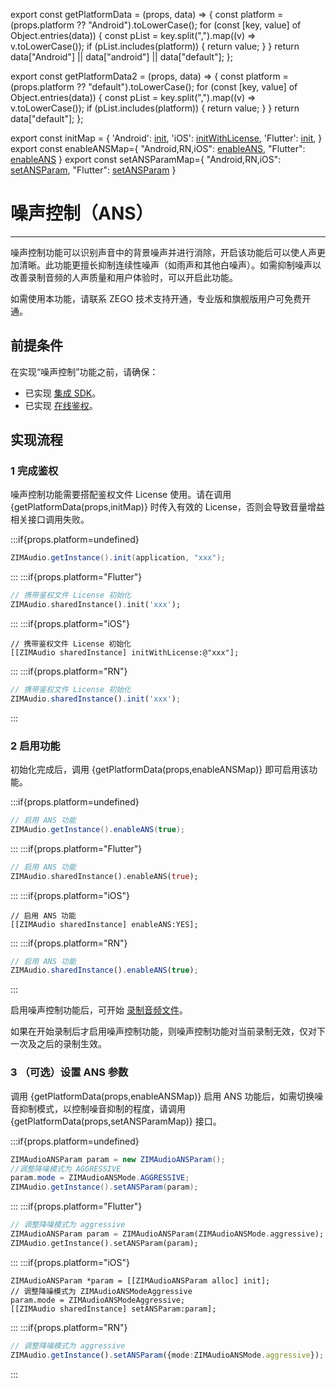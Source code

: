 export const getPlatformData = (props, data) => {
    const platform = (props.platform ?? "Android").toLowerCase();
    for (const [key, value] of Object.entries(data)) {
        const pList = key.split(",").map((v) => v.toLowerCase());
        if (pList.includes(platform)) {
            return value;
        }
    }
    return data["Android"] || data["android"] || data["default"];
};

export const getPlatformData2 = (props, data) => {
    const platform = (props.platform ?? "default").toLowerCase();
    for (const [key, value] of Object.entries(data)) {
        const pList = key.split(",").map((v) => v.toLowerCase());
        if (pList.includes(platform)) {
            return value;
        }
    }
    return data["default"];
};

export const initMap = {
  'Android': <a href="@init" target='_blank'>init</a>,
  'iOS': <a href="@initWithLicense" target='_blank'>initWithLicense</a>,
  'Flutter': <a href="https://pub.dev/documentation/zego_zim_audio/latest/zego_zim_audio/ZIMAudio/init.html" target='_blank'>init</a>,
}
export const enableANSMap={
  "Android,RN,iOS": <a href="https://doc-zh.zego.im" target="_blank">enableANS</a>,
  "Flutter": <a href="https://pub.dev/documentation/zego_zim_audio/latest/zego_zim_audio/ZIMAudio/enableANS.html" target="_blank">enableANS</a>
}
export const setANSParamMap={
  "Android,RN,iOS": <a href="https://doc-zh.zego.im" target="_blank">setANSParam</a>,
  "Flutter": <a href="https://pub.dev/documentation/zego_zim_audio/latest/zego_zim_audio/ZIMAudio/setANSParam.html" target="_blank">setANSParam</a>
}

# 噪声控制（ANS）

- - -

噪声控制功能可以识别声音中的背景噪声并进行消除，开启该功能后可以使人声更加清晰。此功能更擅长抑制连续性噪声（如雨声和其他白噪声）。如需抑制噪声以改善录制音频的人声质量和用户体验时，可以开启此功能。

<Warning title="注意">

如需使用本功能，请联系 ZEGO 技术支持开通，专业版和旗舰版用户可免费开通。
</Warning>

## 前提条件

在实现“噪声控制”功能之前，请确保：
- 已实现 [集成 SDK](/zim-flutter/zim-audio/integrate-the-zim-audio-sdk)。
- 已实现 [在线鉴权](/zim-flutter/zim-audio/implement-online-authentication)。




## 实现流程

### 1 完成鉴权

噪声控制功能需要搭配鉴权文件 License 使用。请在调用 {getPlatformData(props,initMap)} 时传入有效的 License，否则会导致音量增益相关接口调用失败。

:::if{props.platform=undefined}

```java
ZIMAudio.getInstance().init(application, "xxx");
```
:::
:::if{props.platform="Flutter"}
```dart
// 携带鉴权文件 License 初始化
ZIMAudio.sharedInstance().init('xxx');
```
:::
:::if{props.platform="iOS"}
```objc
// 携带鉴权文件 License 初始化
[[ZIMAudio sharedInstance] initWithLicense:@"xxx"];
```
:::
:::if{props.platform="RN"}
```typescript
// 携带鉴权文件 License 初始化
ZIMAudio.sharedInstance().init('xxx');
```
:::

### 2 启用功能

初始化完成后，调用 {getPlatformData(props,enableANSMap)} 即可启用该功能。

:::if{props.platform=undefined}

```java
// 启用 ANS 功能
ZIMAudio.getInstance().enableANS(true);
```
:::
:::if{props.platform="Flutter"}
```dart
// 启用 ANS 功能
ZIMAudio.sharedInstance().enableANS(true);
```
:::
:::if{props.platform="iOS"}
```objc
// 启用 ANS 功能
[[ZIMAudio sharedInstance] enableANS:YES];
```
:::
:::if{props.platform="RN"}

```typescript
// 启用 ANS 功能
ZIMAudio.sharedInstance().enableANS(true);
```
:::

启用噪声控制功能后，可开始 [录制音频文件](/zim-flutter/zim-audio/send-and-receive-audio-messages#2-录制音频文件)。

<Note title="说明">

如果在开始录制后才启用噪声控制功能，则噪声控制功能对当前录制无效，仅对下一次及之后的录制生效。
</Note>

### 3 （可选）设置 ANS 参数

调用 {getPlatformData(props,enableANSMap)} 启用 ANS 功能后，如需切换噪音抑制模式，以控制噪音抑制的程度，请调用 {getPlatformData(props,setANSParamMap)} 接口。

:::if{props.platform=undefined}

```java
ZIMAudioANSParam param = new ZIMAudioANSParam();
//调整降噪模式为 AGGRESSIVE
param.mode = ZIMAudioANSMode.AGGRESSIVE;
ZIMAudio.getInstance().setANSParam(param);
```
:::
:::if{props.platform="Flutter"}
```dart
// 调整降噪模式为 aggressive
ZIMAudioANSParam param = ZIMAudioANSParam(ZIMAudioANSMode.aggressive);
ZIMAudio.getInstance().setANSParam(param);
```
:::
:::if{props.platform="iOS"}
```objc
ZIMAudioANSParam *param = [[ZIMAudioANSParam alloc] init];
// 调整降噪模式为 ZIMAudioANSModeAggressive
param.mode = ZIMAudioANSModeAggressive;
[[ZIMAudio sharedInstance] setANSParam:param];

```
:::
:::if{props.platform="RN"}

```typescript
// 调整降噪模式为 aggressive
ZIMAudio.getInstance().setANSParam({mode:ZIMAudioANSMode.aggressive});
```
:::
<Content platform="Flutter"/>